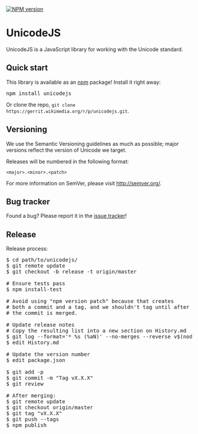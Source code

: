 [![NPM version](https://badge.fury.io/js/unicodejs.svg)](https://badge.fury.io/js/unicodejs)

UnicodeJS
=================

UnicodeJS is a JavaScript library for working with the Unicode standard.

Quick start
----------

This library is available as an [npm](https://npmjs.org/) package! Install it right away:
<pre lang="bash">
npm install unicodejs
</pre>

Or clone the repo, `git clone https://gerrit.wikimedia.org/r/p/unicodejs.git`.

Versioning
----------

We use the Semantic Versioning guidelines as much as possible; major versions reflect the version of Unicode we target.

Releases will be numbered in the following format:

`<major>.<minor>.<patch>`

For more information on SemVer, please visit http://semver.org/.

Bug tracker
-----------

Found a bug? Please report it in the [issue tracker](https://phabricator.wikimedia.org/maniphest/task/edit/form/1/?project=Utilities-UnicodeJS)!

Release
----------

Release process:
<pre lang="bash">
$ cd path/to/unicodejs/
$ git remote update
$ git checkout -b release -t origin/master

# Ensure tests pass
$ npm install-test

# Avoid using "npm version patch" because that creates
# both a commit and a tag, and we shouldn't tag until after
# the commit is merged.

# Update release notes
# Copy the resulting list into a new section on History.md
$ git log --format='* %s (%aN)' --no-merges --reverse v$(node -e 'console.log(require("./package.json").version);')...HEAD
$ edit History.md

# Update the version number
$ edit package.json

$ git add -p
$ git commit -m "Tag vX.X.X"
$ git review

# After merging:
$ git remote update
$ git checkout origin/master
$ git tag "vX.X.X"
$ git push --tags
$ npm publish
</pre>
